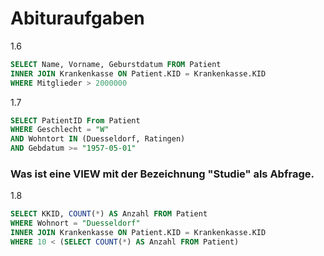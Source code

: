 # Abituraufgaben
1.6
```SQL
SELECT Name, Vorname, Geburstdatum FROM Patient
INNER JOIN Krankenkasse ON Patient.KID = Krankenkasse.KID
WHERE Mitglieder > 2000000
```
1.7
```SQL
SELECT PatientID From Patient
WHERE Geschlecht = "W" 
AND Wohntort IN (Duesseldorf, Ratingen)
AND Gebdatum >= "1957-05-01"
```
### Was ist eine VIEW mit der Bezeichnung "Studie" als Abfrage.

1.8
```SQL
SELECT KKID, COUNT(*) AS Anzahl FROM Patient
WHERE Wohnort = "Duesseldorf"
INNER JOIN Krankenkasse ON Patient.KID = Krankenkasse.KID
WHERE 10 < (SELECT COUNT(*) AS Anzahl FROM Patient)
```
